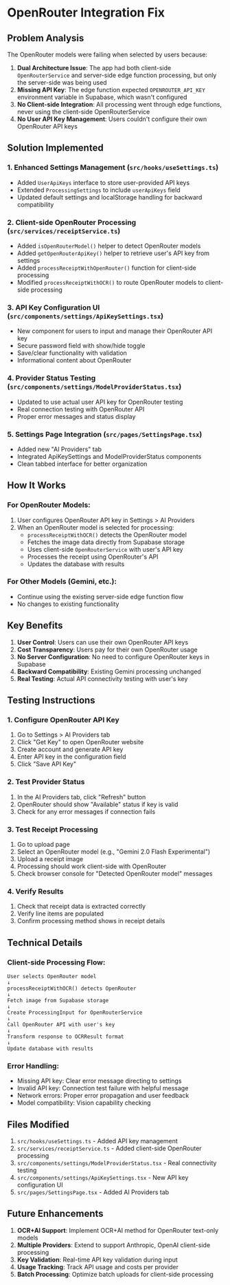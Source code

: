 # OpenRouter Integration Fix

## Problem Analysis

The OpenRouter models were failing when selected by users because:

1. **Dual Architecture Issue**: The app had both client-side `OpenRouterService` and server-side edge function processing, but only the server-side was being used
2. **Missing API Key**: The edge function expected `OPENROUTER_API_KEY` environment variable in Supabase, which wasn't configured
3. **No Client-side Integration**: All processing went through edge functions, never using the client-side OpenRouterService
4. **No User API Key Management**: Users couldn't configure their own OpenRouter API keys

## Solution Implemented

### 1. Enhanced Settings Management (`src/hooks/useSettings.ts`)
- Added `UserApiKeys` interface to store user-provided API keys
- Extended `ProcessingSettings` to include `userApiKeys` field
- Updated default settings and localStorage handling for backward compatibility

### 2. Client-side OpenRouter Processing (`src/services/receiptService.ts`)
- Added `isOpenRouterModel()` helper to detect OpenRouter models
- Added `getOpenRouterApiKey()` helper to retrieve user's API key from settings
- Added `processReceiptWithOpenRouter()` function for client-side processing
- Modified `processReceiptWithOCR()` to route OpenRouter models to client-side processing

### 3. API Key Configuration UI (`src/components/settings/ApiKeySettings.tsx`)
- New component for users to input and manage their OpenRouter API key
- Secure password field with show/hide toggle
- Save/clear functionality with validation
- Informational content about OpenRouter

### 4. Provider Status Testing (`src/components/settings/ModelProviderStatus.tsx`)
- Updated to use actual user API key for OpenRouter testing
- Real connection testing with OpenRouter API
- Proper error messages and status display

### 5. Settings Page Integration (`src/pages/SettingsPage.tsx`)
- Added new "AI Providers" tab
- Integrated ApiKeySettings and ModelProviderStatus components
- Clean tabbed interface for better organization

## How It Works

### For OpenRouter Models:
1. User configures OpenRouter API key in Settings > AI Providers
2. When an OpenRouter model is selected for processing:
   - `processReceiptWithOCR()` detects the OpenRouter model
   - Fetches the image data directly from Supabase storage
   - Uses client-side `OpenRouterService` with user's API key
   - Processes the receipt using OpenRouter's API
   - Updates the database with results

### For Other Models (Gemini, etc.):
- Continue using the existing server-side edge function flow
- No changes to existing functionality

## Key Benefits

1. **User Control**: Users can use their own OpenRouter API keys
2. **Cost Transparency**: Users pay for their own OpenRouter usage
3. **No Server Configuration**: No need to configure OpenRouter keys in Supabase
4. **Backward Compatibility**: Existing Gemini processing unchanged
5. **Real Testing**: Actual API connectivity testing with user's key

## Testing Instructions

### 1. Configure OpenRouter API Key
1. Go to Settings > AI Providers tab
2. Click "Get Key" to open OpenRouter website
3. Create account and generate API key
4. Enter API key in the configuration field
5. Click "Save API Key"

### 2. Test Provider Status
1. In the AI Providers tab, click "Refresh" button
2. OpenRouter should show "Available" status if key is valid
3. Check for any error messages if connection fails

### 3. Test Receipt Processing
1. Go to upload page
2. Select an OpenRouter model (e.g., "Gemini 2.0 Flash Experimental")
3. Upload a receipt image
4. Processing should work client-side with OpenRouter
5. Check browser console for "Detected OpenRouter model" messages

### 4. Verify Results
1. Check that receipt data is extracted correctly
2. Verify line items are populated
3. Confirm processing method shows in receipt details

## Technical Details

### Client-side Processing Flow:
```
User selects OpenRouter model
↓
processReceiptWithOCR() detects OpenRouter
↓
Fetch image from Supabase storage
↓
Create ProcessingInput for OpenRouterService
↓
Call OpenRouter API with user's key
↓
Transform response to OCRResult format
↓
Update database with results
```

### Error Handling:
- Missing API key: Clear error message directing to settings
- Invalid API key: Connection test failure with helpful message
- Network errors: Proper error propagation and user feedback
- Model compatibility: Vision capability checking

## Files Modified

1. `src/hooks/useSettings.ts` - Added API key management
2. `src/services/receiptService.ts` - Added client-side OpenRouter processing
3. `src/components/settings/ModelProviderStatus.tsx` - Real connectivity testing
4. `src/components/settings/ApiKeySettings.tsx` - New API key configuration UI
5. `src/pages/SettingsPage.tsx` - Added AI Providers tab

## Future Enhancements

1. **OCR+AI Support**: Implement OCR+AI method for OpenRouter text-only models
2. **Multiple Providers**: Extend to support Anthropic, OpenAI client-side processing
3. **Key Validation**: Real-time API key validation during input
4. **Usage Tracking**: Track API usage and costs per provider
5. **Batch Processing**: Optimize batch uploads for client-side processing
